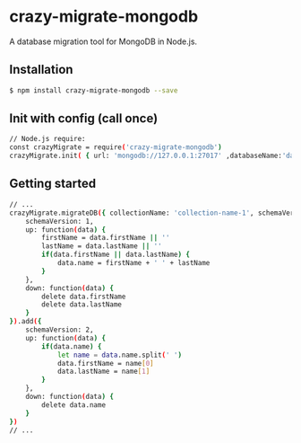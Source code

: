 # crazy-migrate-mongodb
A database migration tool for MongoDB in Node.js. 

## Installation
````bash
$ npm install crazy-migrate-mongodb --save
````

## Init with config (call once)
````bash
// Node.js require:
const crazyMigrate = require('crazy-migrate-mongodb')
crazyMigrate.init( { url: 'mongodb://127.0.0.1:27017' ,databaseName:'database-name', options: { useUnifiedTopology: true }  } )
````

## Getting started
````bash
// ...
crazyMigrate.migrateDB({ collectionName: 'collection-name-1', schemaVersion: 2, enable: true  }).add({
    schemaVersion: 1,
    up: function(data) {
        firstName = data.firstName || ''
        lastName = data.lastName || ''
        if(data.firstName || data.lastName) {
            data.name = firstName + ' ' + lastName
        }
    },
    down: function(data) {
        delete data.firstName
        delete data.lastName
    }
}).add({
    schemaVersion: 2,
    up: function(data) {
        if(data.name) {
            let name = data.name.split(' ')
            data.firstName = name[0]
            data.lastName = name[1]
        }
    },
    down: function(data) {
        delete data.name
    }
})
// ...
````
